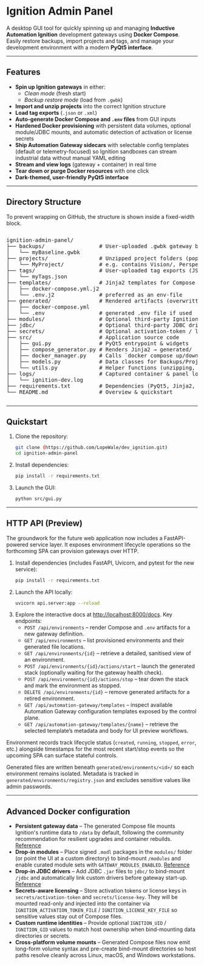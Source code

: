 # Ignition Admin Panel

A desktop GUI tool for quickly spinning up and managing **Inductive Automation Ignition** development gateways using **Docker Compose**.  
Easily restore backups, import projects and tags, and manage your development environment with a modern **PyQt5 interface**.

---

## Features

- **Spin up Ignition gateways** in either:
  - *Clean mode* (fresh start)
  - *Backup restore mode* (load from `.gwbk`)
- **Import and unzip projects** into the correct Ignition structure
- **Load tag exports** (`.json` or `.xml`)
- **Auto-generate Docker Compose and `.env` files** from GUI inputs
- **Hardened Docker provisioning** with persistent data volumes, optional module/JDBC mounts, and automatic detection of activation or license secrets
- **Ship Automation Gateway sidecars** with selectable config templates (default or telemetry-focused) so Ignition sandboxes can stream industrial data without manual YAML editing
- **Stream and view logs** (gateway + container) in real time
- **Tear down or purge Docker resources** with one click
- **Dark-themed, user-friendly PyQt5 interface**

---

## Directory Structure

To prevent wrapping on GitHub, the structure is shown inside a fixed-width block.

<div style="overflow-x: auto; white-space: nowrap;">

<pre>
ignition-admin-panel/
├── backups/                 # User-uploaded .gwbk gateway backups
│   └── myBaseline.gwbk
├── projects/                # Unzipped project folders (populated by GUI)
│   └── MyProject/           # e.g. contains Vision/, Perspective/, scripts/, etc.
├── tags/                    # User-uploaded tag exports (JSON or XML)
│   └── myTags.json
├── templates/               # Jinja2 templates for Compose & env
│   ├── docker-compose.yml.j2
│   └── .env.j2              # preferred as an env-file
├── generated/               # Rendered artifacts (overwritten each run)
│   ├── docker-compose.yml
│   └── .env                 # generated .env file if used
├── modules/                 # Optional third-party Ignition modules (.modl)
├── jdbc/                    # Optional third-party JDBC drivers (.jar)
├── secrets/                 # Optional activation-token / license-key files
├── src/                     # Application source code
│   ├── gui.py               # PyQt5 entrypoint & widgets
│   ├── compose_generator.py # Renders Jinja2 → generated/
│   ├── docker_manager.py    # Calls `docker compose up/down`, streams logs
│   ├── models.py            # Data classes for Backups/Projects/Tags
│   └── utils.py             # Helper functions (unzipping, file ops)
├── logs/                    # Captured container & panel logs
│   └── ignition-dev.log
├── requirements.txt         # Dependencies (PyQt5, Jinja2, docker-py, PyYAML, etc.)
└── README.md                # Overview & quickstart
</pre>

</div>

---

## Quickstart

1. Clone the repository:
   ```bash
   git clone (https://github.com/LopeWale/dev_ignition.git)
   cd ignition-admin-panel
   ```
2. Install dependencies:
   ```bash
   pip install -r requirements.txt
   ```
3. Launch the GUI:
   ```bash
   python src/gui.py
   ```

---

## HTTP API (Preview)

The groundwork for the future web application now includes a FastAPI-powered service layer. It exposes environment lifecycle operations so the forthcoming SPA can provision gateways over HTTP.

1. Install dependencies (includes FastAPI, Uvicorn, and pytest for the new service):
   ```bash
   pip install -r requirements.txt
   ```
2. Launch the API locally:
   ```bash
   uvicorn api.server:app --reload
   ```
3. Explore the interactive docs at [http://localhost:8000/docs](http://localhost:8000/docs). Key endpoints:
   - `POST /api/environments` – render Compose and `.env` artifacts for a new gateway definition.
   - `GET /api/environments` – list provisioned environments and their generated file locations.
   - `GET /api/environments/{id}` – retrieve a detailed, sanitised view of an environment.
   - `POST /api/environments/{id}/actions/start` – launch the generated stack (optionally waiting for the gateway health check).
   - `POST /api/environments/{id}/actions/stop` – tear down the stack and mark the environment as stopped.
   - `DELETE /api/environments/{id}` – remove generated artifacts for a retired environment.
   - `GET /api/automation-gateway/templates` – inspect available Automation Gateway configuration templates exposed by the control plane.
   - `GET /api/automation-gateway/templates/{name}` – retrieve the selected template’s metadata and body for UI preview workflows.

Environment records track lifecycle status (`created`, `running`, `stopped`, `error`, etc.) alongside timestamps for the most
recent start/stop events so the upcoming SPA can surface stateful controls.


Generated files are written beneath `generated/environments/<id>/` so each environment remains isolated. Metadata is tracked in `generated/environments/registry.json` and excludes sensitive values like admin passwords.

---

## Advanced Docker configuration

- **Persistent gateway data** – The generated Compose file mounts Ignition's runtime data to `/data` by default, following the community recommendation for resilient upgrades and container rebuilds. [Reference](https://github.com/thirdgen88/ignition-docker/blob/main/docs/README.md#how-to-persist-gateway-data)
- **Drop-in modules** – Place signed `.modl` packages in the `modules/` folder (or point the UI at a custom directory) to bind-mount `/modules` and enable curated module sets with `GATEWAY_MODULES_ENABLED`. [Reference](https://github.com/thirdgen88/ignition-docker/blob/main/docs/README.md#how-to-enable-disable-default-modules)
- **Drop-in JDBC drivers** – Add JDBC `.jar` files to `jdbc/` to bind-mount `/jdbc` and automatically link custom drivers before gateway start-up. [Reference](https://github.com/thirdgen88/ignition-docker/blob/main/docs/README.md#how-to-integrate-third-party-jdbc-drivers)
- **Secrets-aware licensing** – Store activation tokens or license keys in `secrets/activation-token` and `secrets/license-key`. They will be mounted read-only and injected into the container via `IGNITION_ACTIVATION_TOKEN_FILE` / `IGNITION_LICENSE_KEY_FILE` so sensitive values stay out of Compose files.
- **Custom runtime identities** – Provide optional `IGNITION_UID` / `IGNITION_GID` values to match host ownership when bind-mounting data directories or secrets.
- **Cross-platform volume mounts** – Generated Compose files now emit long-form volume syntax and pre-create bind-mount directories so host paths resolve cleanly across Linux, macOS, and Windows workstations.
